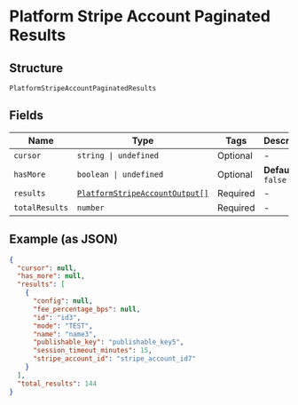 
# Platform Stripe Account Paginated Results

## Structure

`PlatformStripeAccountPaginatedResults`

## Fields

| Name | Type | Tags | Description |
|  --- | --- | --- | --- |
| `cursor` | `string \| undefined` | Optional | - |
| `hasMore` | `boolean \| undefined` | Optional | **Default**: `false` |
| `results` | [`PlatformStripeAccountOutput[]`](../../doc/models/platform-stripe-account-output.md) | Required | - |
| `totalResults` | `number` | Required | - |

## Example (as JSON)

```json
{
  "cursor": null,
  "has_more": null,
  "results": [
    {
      "config": null,
      "fee_percentage_bps": null,
      "id": "id3",
      "mode": "TEST",
      "name": "name3",
      "publishable_key": "publishable_key5",
      "session_timeout_minutes": 15,
      "stripe_account_id": "stripe_account_id7"
    }
  ],
  "total_results": 144
}
```

